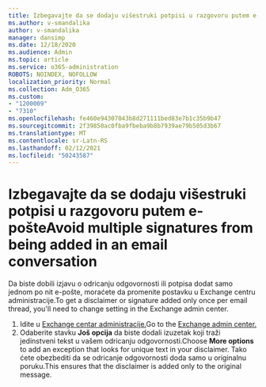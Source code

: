 ```yaml
---
title: Izbegavajte da se dodaju višestruki potpisi u razgovoru putem e-pošte
ms.author: v-smandalika
author: v-smandalika
manager: dansimp
ms.date: 12/18/2020
ms.audience: Admin
ms.topic: article
ms.service: o365-administration
ROBOTS: NOINDEX, NOFOLLOW
localization_priority: Normal
ms.collection: Adm_O365
ms.custom:
- "1200009"
- "7310"
ms.openlocfilehash: fe460e94307043b8d271111bed83e7b1c35b9b47
ms.sourcegitcommit: 2f39850ac0fba9fbeba9b8b7939ae79b505d3b67
ms.translationtype: MT
ms.contentlocale: sr-Latn-RS
ms.lasthandoff: 02/12/2021
ms.locfileid: "50243587"
---
```

# <a name="avoid-multiple-signatures-from-being-added-in-an-email-conversation"></a><span data-ttu-id="23e94-102">Izbegavajte da se dodaju višestruki potpisi u razgovoru putem e-pošte</span><span class="sxs-lookup"><span data-stu-id="23e94-102">Avoid multiple signatures from being added in an email conversation</span></span>

<span data-ttu-id="23e94-103">Da biste dobili izjavu o odricanju odgovornosti ili potpisa dodat samo jednom po nit e-pošte, moraćete da promenite postavku u Exchange centru administracije.</span><span class="sxs-lookup"><span data-stu-id="23e94-103">To get a disclaimer or signature added only once per email thread, you'll need to change setting in the Exchange admin center.</span></span>

1. <span data-ttu-id="23e94-104">Idite u [Exchange centar administracije.](https://go.microsoft.com/fwlink/p/?linkid=2059104)</span><span class="sxs-lookup"><span data-stu-id="23e94-104">Go to the [Exchange admin center.](https://go.microsoft.com/fwlink/p/?linkid=2059104)</span></span>
2. <span data-ttu-id="23e94-105">Odaberite stavku **Još opcija** da biste dodali izuzetak koji traži jedinstveni tekst u vašem odricanju odgovornosti.</span><span class="sxs-lookup"><span data-stu-id="23e94-105">Choose **More options** to add an exception that looks for unique text in your disclaimer.</span></span> <span data-ttu-id="23e94-106">Tako ćete obezbediti da se odricanje odgovornosti doda samo u originalnu poruku.</span><span class="sxs-lookup"><span data-stu-id="23e94-106">This ensures that the disclaimer is added only to the original message.</span></span>

